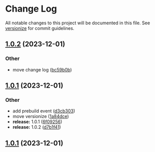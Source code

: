 # Change Log

All notable changes to this project will be documented in this file. See [versionize](https://github.com/versionize/versionize) for commit guidelines.

<a name="1.0.2"></a>
## [1.0.2](https://www.github.com/AlexNek/Blazor.QrCode/releases/tag/v1.0.2) (2023-12-01)

### Other

* move change log ([bc59b0b](https://www.github.com/AlexNek/Blazor.QrCode/commit/bc59b0bf77cdac0e5dc8e66e330a9b2192a1f0b2))

<a name="1.0.1"></a>
## [1.0.1](https://www.github.com/AlexNek/Blazor.QrCode/releases/tag/v1.0.1) (2023-12-01)

### Other

* add prebuild event ([d3cb303](https://www.github.com/AlexNek/Blazor.QrCode/commit/d3cb303a3e6a0ce8cd9e375f2866d2022737af50))
* move versionize ([1a84dce](https://www.github.com/AlexNek/Blazor.QrCode/commit/1a84dce94f61242e865980b497dd02d430c59d50))
* **release:** 1.0.1 ([6f09256](https://www.github.com/AlexNek/Blazor.QrCode/commit/6f0925626fa6b8f8073661294e4701491f8ba0fe))
* **release:** 1.0.2 ([d7b1f41](https://www.github.com/AlexNek/Blazor.QrCode/commit/d7b1f4150d3bbbd8d02812daa95230010d71b8a0))

<a name="1.0.1"></a>
## [1.0.1](https://www.github.com/AlexNek/Blazor.QrCode/releases/tag/v1.0.1) (2023-12-01)

